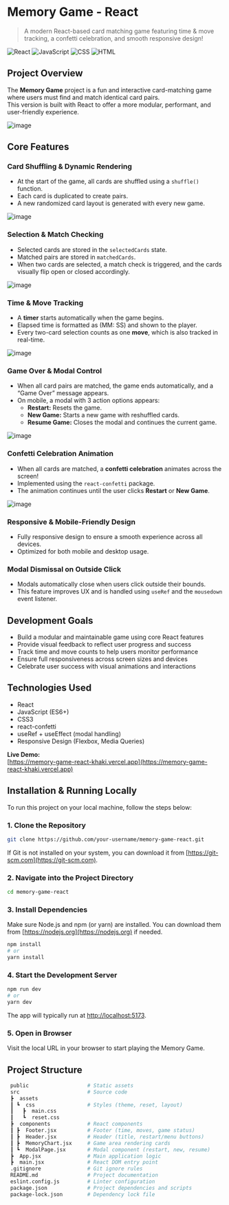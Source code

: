 # Memory Game - React

> A modern React-based card matching game featuring time & move tracking, a confetti celebration, and smooth responsive design!

![React](https://img.shields.io/badge/React-20232A?style=for-the-badge&logo=react)
![JavaScript](https://img.shields.io/badge/JavaScript-F7DF1E?style=for-the-badge&logo=javascript)
![CSS](https://img.shields.io/badge/CSS-1572B6?style=for-the-badge&logo=css3)
![HTML](https://img.shields.io/badge/HTML5-E34F26?style=for-the-badge&logo=html5)

## Project Overview

The **Memory Game** project is a fun and interactive card-matching game where users must find and match identical card pairs.  
This version is built with React to offer a more modular, performant, and user-friendly experience.

![image](https://github.com/user-attachments/assets/cf55d9be-2bab-4a33-931f-e8a82f8dc24e)

## Core Features

### Card Shuffling & Dynamic Rendering
- At the start of the game, all cards are shuffled using a `shuffle()` function.
- Each card is duplicated to create pairs.
- A new randomized card layout is generated with every new game.

![image](https://github.com/user-attachments/assets/afa2fba1-1f07-407a-ae64-4de2a744e91d)

### Selection & Match Checking
- Selected cards are stored in the `selectedCards` state.
- Matched pairs are stored in `matchedCards`.
- When two cards are selected, a match check is triggered, and the cards visually flip open or closed accordingly.

![image](https://github.com/user-attachments/assets/fbc0ebde-a0d8-414e-8528-3a3939955733)

### Time & Move Tracking
- A **timer** starts automatically when the game begins.
- Elapsed time is formatted as (MM: SS) and shown to the player.
- Every two-card selection counts as one **move**, which is also tracked in real-time.

![image](https://github.com/user-attachments/assets/358802f4-7adf-47a6-8785-25f90322dbbb)

### Game Over & Modal Control
- When all card pairs are matched, the game ends automatically, and a “Game Over” message appears.
- On mobile, a modal with 3 action options appears:
  - **Restart:** Resets the game.
  - **New Game:** Starts a new game with reshuffled cards.
  - **Resume Game:** Closes the modal and continues the current game.

![image](https://github.com/user-attachments/assets/bdee2d53-9638-4bd8-ba92-45af2e1e7db0)

### Confetti Celebration Animation
- When all cards are matched, a **confetti celebration** animates across the screen!
- Implemented using the `react-confetti` package.
- The animation continues until the user clicks **Restart** or **New Game**.

![image](https://github.com/user-attachments/assets/5b9f703d-7450-478b-90f8-26b54f7bf48e)

### Responsive & Mobile-Friendly Design
- Fully responsive design to ensure a smooth experience across all devices.
- Optimized for both mobile and desktop usage.

### Modal Dismissal on Outside Click
- Modals automatically close when users click outside their bounds.
- This feature improves UX and is handled using `useRef` and the `mousedown` event listener.

## Development Goals

- Build a modular and maintainable game using core React features  
- Provide visual feedback to reflect user progress and success  
- Track time and move counts to help users monitor performance  
- Ensure full responsiveness across screen sizes and devices  
- Celebrate user success with visual animations and interactions  

## Technologies Used

- React  
- JavaScript (ES6+)  
- CSS3  
- react-confetti  
- useRef + useEffect (modal handling)  
- Responsive Design (Flexbox, Media Queries)

**Live Demo:**  
[https://memory-game-react-khaki.vercel.app](https://memory-game-react-khaki.vercel.app)

## Installation & Running Locally

To run this project on your local machine, follow the steps below:

### 1. Clone the Repository

```bash
git clone https://github.com/your-username/memory-game-react.git
```

If Git is not installed on your system, you can download it from [https://git-scm.com](https://git-scm.com).

### 2. Navigate into the Project Directory

```bash
cd memory-game-react
```

### 3. Install Dependencies

Make sure Node.js and npm (or yarn) are installed. You can download them from [https://nodejs.org](https://nodejs.org) if needed.

```bash
npm install
# or
yarn install
```

### 4. Start the Development Server

```bash
npm run dev
# or
yarn dev
```

The app will typically run at [http://localhost:5173](http://localhost:5173).

### 5. Open in Browser

Visit the local URL in your browser to start playing the Memory Game.

## Project Structure

```bash
 public                   # Static assets  
 src                      # Source code  
 ┣  assets                
 ┃ ┗  css                 # Styles (theme, reset, layout)
 ┃   ┣  main.css         
 ┃   ┗  reset.css        
 ┣  components            # React components  
 ┃ ┣  Footer.jsx          # Footer (time, moves, game status)
 ┃ ┣  Header.jsx          # Header (title, restart/menu buttons)
 ┃ ┣  MemoryChart.jsx     # Game area rendering cards
 ┃ ┗  ModalPage.jsx       # Modal component (restart, new, resume)
 ┣  App.jsx               # Main application logic  
 ┣  main.jsx              # React DOM entry point  
 .gitignore               # Git ignore rules  
 README.md                # Project documentation  
 eslint.config.js         # Linter configuration  
 package.json             # Project dependencies and scripts  
 package-lock.json        # Dependency lock file  
